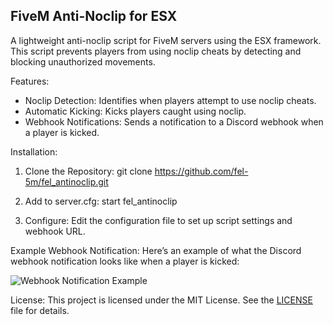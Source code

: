 
FiveM Anti-Noclip for ESX
---------------------------------
A lightweight anti-noclip script for FiveM servers using the ESX framework.
This script prevents players from using noclip cheats by detecting and blocking unauthorized movements.

Features:
- Noclip Detection: Identifies when players attempt to use noclip cheats.
- Automatic Kicking: Kicks players caught using noclip.
- Webhook Notifications: Sends a notification to a Discord webhook when a player is kicked.

Installation:
1. Clone the Repository:
   git clone https://github.com/fel-5m/fel_antinoclip.git

2. Add to server.cfg:
   start fel_antinoclip

3. Configure:
   Edit the configuration file to set up script settings and webhook URL.

Example Webhook Notification:
Here’s an example of what the Discord webhook notification looks like when a player is kicked:

![Webhook Notification Example](https://media.discordapp.net/attachments/892921942301098064/1277151802042880061/Y5WLNvn.jpg?ex=66cc1fcd&is=66cace4d&hm=dfbe7e0c214176413823803c0c5a430147529fffa15bc122c44cb93d26bc3d26&=&format=webp)



License:
This project is licensed under the MIT License. See the [LICENSE](LICENSE) file for details.
